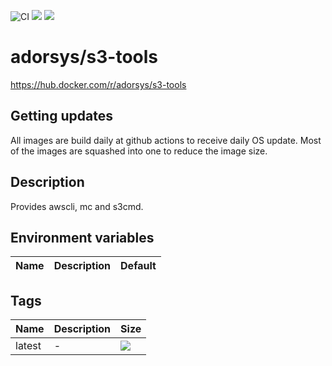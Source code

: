![CI](https://github.com/adorsys-containers/s3-tools/workflows/CI/badge.svg?branch=master)
[![](https://img.shields.io/docker/pulls/adorsys/s3-tools.svg?logo=docker)](https://hub.docker.com/r/adorsys/s3-tools)
[![](https://img.shields.io/docker/stars/adorsys/s3-tools.svg?logo=docker)](https://hub.docker.com/r/adorsys/s3-tools)

# adorsys/s3-tools

https://hub.docker.com/r/adorsys/s3-tools

## Getting updates

All images are build daily at github actions to receive daily OS update. Most of the images are squashed into one to
reduce the image size.

## Description

Provides awscli, mc and s3cmd.

## Environment variables

| Name | Description | Default |
| ---- | ----------- | ------- |

## Tags

| Name | Description | Size |
| ---- | ----------- | ---- |
| latest | - | [![](https://images.microbadger.com/badges/image/adorsys/s3-tools.svg)](https://microbadger.com/images/adorsys/s3-tools) |
